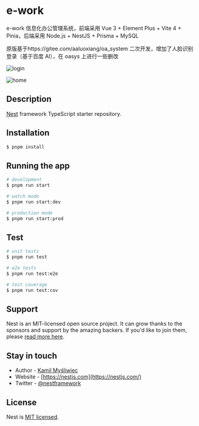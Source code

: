 # e-work

e-work 信息化办公管理系统，前端采用 Vue 3 + Element Plus + Vite 4 + Pinia，后端采用 Node.js + NestJS + Prisma + MySQL

原版基于https://gitee.com/aaluoxiang/oa_system 二次开发，增加了人脸识别登录（基于百度 AI），在 oasys 上进行一些删改

![login](https://user-images.githubusercontent.com/26107204/129339611-559e737f-a08b-423b-b0e1-0222b6a2ad62.jpg)

![home](https://user-images.githubusercontent.com/26107204/129339600-a5969af2-9cd4-4858-93bb-cc2f674b3593.jpg)

## Description

[Nest](https://github.com/nestjs/nest) framework TypeScript starter repository.

## Installation

```bash
$ pnpm install
```

## Running the app

```bash
# development
$ pnpm run start

# watch mode
$ pnpm run start:dev

# production mode
$ pnpm run start:prod
```

## Test

```bash
# unit tests
$ pnpm run test

# e2e tests
$ pnpm run test:e2e

# test coverage
$ pnpm run test:cov
```

## Support

Nest is an MIT-licensed open source project. It can grow thanks to the sponsors and support by the amazing backers. If you'd like to join them, please [read more here](https://docs.nestjs.com/support).

## Stay in touch

- Author - [Kamil Myśliwiec](https://kamilmysliwiec.com)
- Website - [https://nestjs.com](https://nestjs.com/)
- Twitter - [@nestframework](https://twitter.com/nestframework)

## License

Nest is [MIT licensed](LICENSE).
